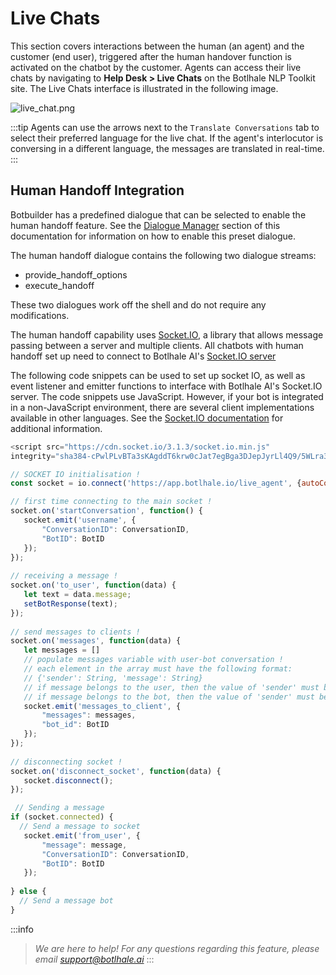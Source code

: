 # Live Chats 

This section covers interactions between the human (an agent) and the customer (end user), triggered after the human handover function is activated on the chatbot by the customer. Agents can access their live chats by navigating to **Help Desk > Live Chats** on the Botlhale NLP Toolkit site. The Live Chats interface is illustrated in the following image.

![live_chat.png](https://stoplight.io/api/v1/projects/cHJqOjU4NzU5/images/Qa56xllEezc)

:::tip
Agents can use the arrows next to the `Translate Conversations` tab to select their preferred language for the live chat. If the agent's interlocutor is conversing in a different language, the messages are translated in real-time.
:::

## Human Handoff Integration

Botbuilder has a predefined dialogue that can be selected to enable the human handoff feature. See the [Dialogue Manager](%20-%20Dialogue%20Manager.md#create-preset-dialogues) section of this documentation for information on how to enable this preset dialogue.

The human handoff dialogue contains the following two dialogue streams: 

- provide_handoff_options 
- execute_handoff 

These two dialogues work off the shell and do not require any modifications. 

The human handoff capability uses [Socket.IO](https://socket.io/docs/v3/), a library that allows message passing between a server and multiple clients. All chatbots with human handoff set up need to connect to Botlhale AI's [Socket.IO server](https://app.botlhale.xyz/live_server)

The following code snippets can be used to set up socket IO, as well as event listener and emitter functions to interface with Botlhale AI's Socket.IO server. The code snippets use JavaScript. However, if your bot is integrated in a non-JavaScript environment, there are several client implementations available in other languages. See the [Socket.IO documentation](https://socket.io/docs/v3/) for additional information.

```js
<script src="https://cdn.socket.io/3.1.3/socket.io.min.js" 
integrity="sha384-cPwlPLvBTa3sKAgddT6krw0cJat7egBga3DJepJyrLl4Q9/5WLra3rrnMcyTyOnh" crossorigin="anonymous"></script>

// SOCKET IO initialisation !
const socket = io.connect('https://app.botlhale.io/live_agent', {autoConnect: false});

// first time connecting to the main socket !
socket.on('startConversation', function() {
   socket.emit('username', {
       "ConversationID": ConversationID,
       "BotID": BotID
   });
});
 
// receiving a message !
socket.on('to_user', function(data) {
   let text = data.message;
   setBotResponse(text);
});
 
// send messages to clients !
socket.on('messages', function(data) {
   let messages = []
   // populate messages variable with user-bot conversation !
   // each element in the array must have the following format:
   // {'sender': String, 'message': String}
   // if message belongs to the user, then the value of 'sender' must be 'user'
   // if message belongs to the bot, then the value of 'sender' must be 'bot'
   socket.emit('messages_to_client', {
       "messages": messages,
       "bot_id": BotID
   });
});
 
// disconnecting socket !
socket.on('disconnect_socket', function(data) {
   socket.disconnect();
});

 // Sending a message
if (socket.connected) {
  // Send a message to socket 
   socket.emit('from_user', {
       "message": message,
       "ConversationID": ConversationID,
       "BotID": BotID
   });
 
} else {
  // Send a message bot
}

```


:::info
> *We are here to help! For any questions regarding this feature, please email support@botlhale.ai*
:::


